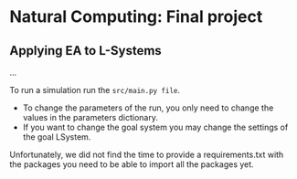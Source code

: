 # Natural Computing: Final project

## Applying EA to L-Systems

...

To run a simulation run the `src/main.py file`.

- To change the parameters of the run, you only need to change the values in the parameters dictionary.  
- If you want to change the goal system you may change the settings of the goal LSystem.

Unfortunately, we did not find the time to provide a requirements.txt with the packages you need to be able to import all the packages yet.

